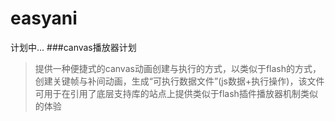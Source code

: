 # easyani
计划中...
###canvas播放器计划
  > 提供一种便捷式的canvas动画创建与执行的方式，以类似于flash的方式，创建关键帧与补间动画，生成“可执行数据文件”(js数据+执行操作)，该文件可用于在引用了底层支持库的站点上提供类似于flash插件播放器机制类似的体验
